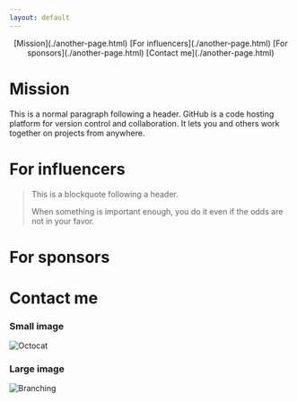 ```yaml
---
layout: default
---
```

<center>
[Mission](./another-page.html)  [For influencers](./another-page.html)  [For sponsors](./another-page.html) [Contact me](./another-page.html) 
</center>


# Mission

This is a normal paragraph following a header. GitHub is a code hosting platform for version control and collaboration. It lets you and others work together on projects from anywhere.

# For influencers

> This is a blockquote following a header.
>
> When something is important enough, you do it even if the odds are not in your favor.

# For sponsors


# Contact me



### Small image

![Octocat](https://assets-cdn.github.com/images/icons/emoji/octocat.png)

### Large image

![Branching](https://guides.github.com/activities/hello-world/branching.png)


